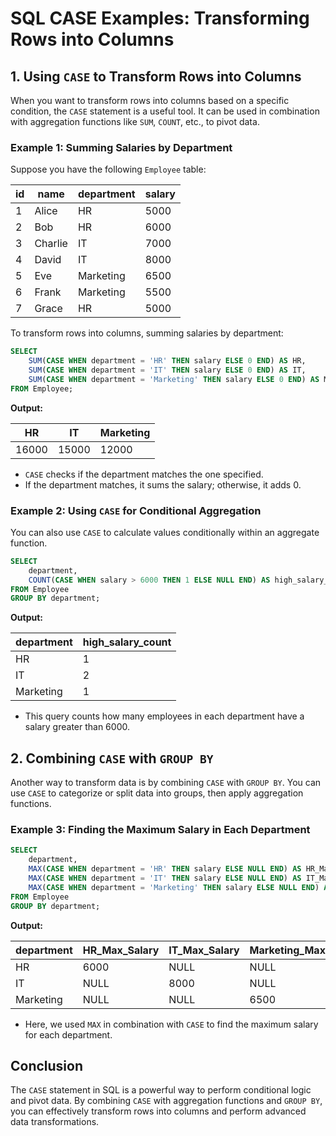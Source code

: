 
# SQL CASE Examples: Transforming Rows into Columns

## 1. Using `CASE` to Transform Rows into Columns

When you want to transform rows into columns based on a specific condition, the `CASE` statement is a useful tool. It can be used in combination with aggregation functions like `SUM`, `COUNT`, etc., to pivot data.

### Example 1: Summing Salaries by Department

Suppose you have the following `Employee` table:

| id | name      | department | salary |
|----|-----------|------------|--------|
| 1  | Alice     | HR         | 5000   |
| 2  | Bob       | HR         | 6000   |
| 3  | Charlie   | IT         | 7000   |
| 4  | David     | IT         | 8000   |
| 5  | Eve       | Marketing  | 6500   |
| 6  | Frank     | Marketing  | 5500   |
| 7  | Grace     | HR         | 5000   |

To transform rows into columns, summing salaries by department:

```sql
SELECT
    SUM(CASE WHEN department = 'HR' THEN salary ELSE 0 END) AS HR,
    SUM(CASE WHEN department = 'IT' THEN salary ELSE 0 END) AS IT,
    SUM(CASE WHEN department = 'Marketing' THEN salary ELSE 0 END) AS Marketing
FROM Employee;
```

**Output:**

| HR   | IT   | Marketing |
|------|------|-----------|
| 16000 | 15000 | 12000 |

- `CASE` checks if the department matches the one specified.
- If the department matches, it sums the salary; otherwise, it adds 0.

### Example 2: Using `CASE` for Conditional Aggregation

You can also use `CASE` to calculate values conditionally within an aggregate function.

```sql
SELECT
    department,
    COUNT(CASE WHEN salary > 6000 THEN 1 ELSE NULL END) AS high_salary_count
FROM Employee
GROUP BY department;
```

**Output:**

| department | high_salary_count |
|------------|-------------------|
| HR         | 1                 |
| IT         | 2                 |
| Marketing  | 1                 |

- This query counts how many employees in each department have a salary greater than 6000.

## 2. Combining `CASE` with `GROUP BY`

Another way to transform data is by combining `CASE` with `GROUP BY`. You can use `CASE` to categorize or split data into groups, then apply aggregation functions.

### Example 3: Finding the Maximum Salary in Each Department

```sql
SELECT
    department,
    MAX(CASE WHEN department = 'HR' THEN salary ELSE NULL END) AS HR_Max_Salary,
    MAX(CASE WHEN department = 'IT' THEN salary ELSE NULL END) AS IT_Max_Salary,
    MAX(CASE WHEN department = 'Marketing' THEN salary ELSE NULL END) AS Marketing_Max_Salary
FROM Employee
GROUP BY department;
```

**Output:**

| department | HR_Max_Salary | IT_Max_Salary | Marketing_Max_Salary |
|------------|---------------|---------------|----------------------|
| HR         | 6000          | NULL          | NULL                 |
| IT         | NULL          | 8000          | NULL                 |
| Marketing  | NULL          | NULL          | 6500                 |

- Here, we used `MAX` in combination with `CASE` to find the maximum salary for each department.

## Conclusion

The `CASE` statement in SQL is a powerful way to perform conditional logic and pivot data. By combining `CASE` with aggregation functions and `GROUP BY`, you can effectively transform rows into columns and perform advanced data transformations.

